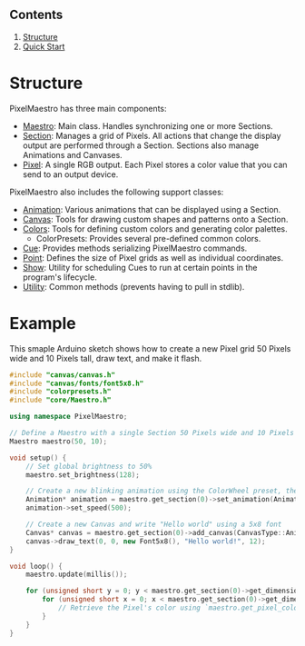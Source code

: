 ## Contents
1. [Structure](#structure)
2. [Quick Start](#quick-start)

# Structure
PixelMaestro has three main components:
* [Maestro](maestro.md): Main class. Handles synchronizing one or more Sections.
* [Section](section.md): Manages a grid of Pixels. All actions that change the display output are performed through a Section. Sections also manage Animations and Canvases.
* [Pixel](pixel.md): A single RGB output. Each Pixel stores a color value that you can send to an output device.

PixelMaestro also includes the following support classes:
* [Animation](animation.md): Various animations that can be displayed using a Section.
* [Canvas](canvas.md): Tools for drawing custom shapes and patterns onto a Section.
* [Colors](colors.md): Tools for defining custom colors and generating color palettes.
	* ColorPresets: Provides several pre-defined common colors.
* [Cue](cue.md): Provides methods serializing PixelMaestro commands.
* [Point](point.md): Defines the size of Pixel grids as well as individual coordinates.
* [Show](show.md): Utility for scheduling Cues to run at certain points in the program's lifecycle.
* [Utility](utility.md): Common methods (prevents having to pull in stdlib).

# Example
This smaple Arduino sketch shows how to create a new Pixel grid 50 Pixels wide and 10 Pixels tall, draw text, and make it flash.

```c++
#include "canvas/canvas.h"
#include "canvas/fonts/font5x8.h"
#include "colorpresets.h"
#include "core/Maestro.h"

using namespace PixelMaestro;

// Define a Maestro with a single Section 50 Pixels wide and 10 Pixels high.
Maestro maestro(50, 10);

void setup() {
	// Set global brightness to 50%
	maestro.set_brightness(128);

	// Create a new blinking animation using the ColorWheel preset, then sets the animation speed to 500ms
	Animation* animation = maestro.get_section(0)->set_animation(AnimationType::Blink, ColorPresets::COLORWHEEL, 12);
	animation->set_speed(500);

	// Create a new Canvas and write "Hello world" using a 5x8 font
	Canvas* canvas = maestro.get_section(0)->add_canvas(CanvasType::AnimationCanvas);
	canvas->draw_text(0, 0, new Font5x8(), "Hello world!", 12);
}

void loop() {
	maestro.update(millis());

	for (unsigned short y = 0; y < maestro.get_section(0)->get_dimensions()->y; y++) {
		for (unsigned short x = 0; x < maestro.get_section(0)->get_dimensions()->x; x++) {
			// Retrieve the Pixel's color using `maestro.get_pixel_color(0, x, y);`
		}
	}
}
```
